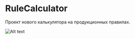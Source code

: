 # RuleCalculator
Проект нового калькулятора на продукционных правилах.

![Alt text](https://leto20f.storage.yandex.net/rdisk/f6c36caefa55f1aa5deb47c1d7599b2a780a8511417aaa8099b35953a67deb4f/inf/6EsYD7SCS_xph-k2-eCcVqjLug97XF_J_q8dnukTSFt-Gw-jzLC-lkC8Z3DvMVcuKVylOlnTsMV5xUNxRuzQDg==?uid=0&filename=2015-03-19%2023-44-43%20%283%29.png&disposition=inline&hash=&limit=0&content_type=image%2Fpng&tknv=v2&rtoken=f4d1888f27b0a8eb17eeb19b7ac94949&force_default=no "Скриншот")
